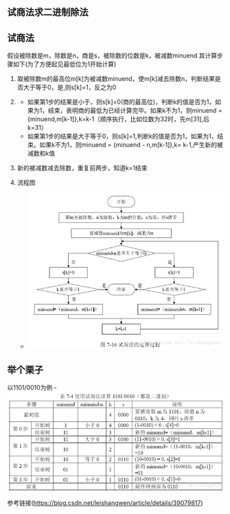 ## 试商法求二进制除法
## 试商法
假设被除数是m，除数是n，商是s，被除数的位数是k，被减数minuend 其计算步骤如下(为了方便起见最低位为1开始计算)
1. 取被除数m的最高位m[k]为被减数minuend，使m[k]减去除数n，判断结果是否大于等于0，是,则s[k]=1，反之为0
2. 
    - 如果第1步的结果是小于，则s[k]=0(商的最高位)，判断k的值是否为1，如果为1，结束，表明商的最低为已经计算完毕。如果k不为1，则minuend = {minuend,m[k-1]},k=k-1（顺序执行，比如位数为32时，先m[31],后k=31）
    - 如果第1步的结果是大于等于0，则s[k]=1,判断k的值是否为1，如果为1，结束。如果k不为1，则minuend = {minuend - n,m[k-1]},k= k-1,产生新的被减数和k值

3. 新的被减数减去除数，重复前两步，知道k=1结束
4. 流程图
    - ![](doc_imgs/sub.png)
## 举个栗子
以1101/0010为例
    - ![](doc_imgs/emg.png)

参考链接(https://blog.csdn.net/leishangwen/article/details/39079817)